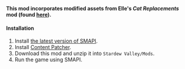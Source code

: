 **This mod incorporates modified assets from Elle's *Cat Replacements* mod (found [here](https://www.nexusmods.com/stardewvalley/mods/3872)).**

#### Installation
1. Install [the latest version of SMAPI](https://smapi.io/).
2. Install [Content Patcher](https://www.nexusmods.com/stardewvalley/mods/1915).
3. Download this mod and unzip it into `Stardew Valley/Mods`.
4. Run the game using SMAPI.
